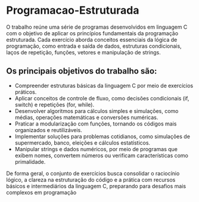 # Programacao-Estruturada
O trabalho reúne uma série de programas desenvolvidos em linguagem C com o objetivo de aplicar os princípios fundamentais da programação estruturada. Cada exercício aborda conceitos essenciais da lógica de programação, como entrada e saída de dados, estruturas condicionais, laços de repetição, funções, vetores e manipulação de strings.

## Os principais objetivos do trabalho são:
- Compreender estruturas básicas da linguagem C por meio de exercícios práticos.
- Aplicar conceitos de controle de fluxo, como decisões condicionais (if, switch) e repetições (for, while).
- Desenvolver algoritmos para cálculos simples e simulações, como médias, operações matemáticas e conversões numéricas.
- Praticar a modularização com funções, tornando os códigos mais organizados e reutilizáveis.
- Implementar soluções para problemas cotidianos, como simulações de supermercado, banco, eleições e cálculos estatísticos.
- Manipular strings e dados numéricos, por meio de programas que exibem nomes, convertem números ou verificam características como primalidade.

De forma geral, o conjunto de exercícios busca consolidar o raciocínio lógico, a clareza na estruturação do código e a prática com recursos básicos e intermediários da linguagem C, preparando para desafios mais complexos em programação
